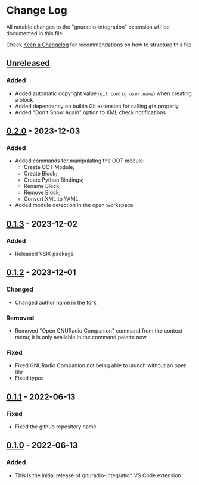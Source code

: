 # Change Log

All notable changes to the "gnuradio-integration" extension will be documented in this file.

Check [Keep a Changelog](http://keepachangelog.com/) for recommendations on how to structure this file.

## [Unreleased]
### Added
- Added automatic copyright value (`git config user.name`) when creating a block
- Added dependency on builtin Git extension for calling `git` properly
- Added "Don't Show Again" option to XML check notifications 

## [0.2.0] - 2023-12-03
### Added
- Added commands for manipulating the OOT module:
  - Create OOT Module;
  - Create Block;
  - Create Python Bindings;
  - Rename Block;
  - Remove Block;
  - Convert XML to YAML.
- Added module detection in the open workspace

## [0.1.3] - 2023-12-02
### Added
- Released VSIX package

## [0.1.2] - 2023-12-01
### Changed
- Changed author name in the fork

### Removed
- Removed "Open GNURadio Companion" command from the context menu; it is only available in the command palette now

### Fixed
- Fixed GNURadio Companion not being able to launch without an open file
- Fixed typos

## [0.1.1] - 2022-06-13
### Fixed
- Fixed the github repository name

## [0.1.0] - 2022-06-13
### Added
- This is the initial release of gnuradio-integration VS Code extension

[Unreleased]: https://github.com/AsriFox/gnuradio-integration/compare/v0.2.0...HEAD
[0.2.0]: https://github.com/AsriFox/gnuradio-integration/compare/v0.1.3...v0.2.0
[0.1.3]: https://github.com/AsriFox/gnuradio-integration/compare/v0.1.2...v0.1.3
[0.1.2]: https://github.com/AsriFox/gnuradio-integration/compare/v0.1.1...v0.1.2
[0.1.1]: https://github.com/IvanNovak1004/gnuradio-integration/compare/v0.1.0...v0.1.1
[0.1.0]: https://github.com/IvanNovak1004/gnuradio-integration/releases/tag/v0.1.0
